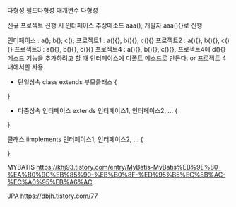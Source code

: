 다형성
    필드다형성
    매개변수 다형성


신규 프로젝트 진행 시 인터페이스 추상메소드 aaa();
개발자 aaa(){}로 진행

인터페이스 : a(); b(); c();
프로젝트1 : a(){}, b(){}, c(){}
프로젝트2 : a(){}, b(){}, c(){}
프로젝트3 : a(){}, b(){}, c(){}
프로젝트4 : a(){}, b(){}, c(){}, 
    프로젝트4에 d(){} 메소드 기능을 추가하려고 할 때 인터페이스에 디폴트 메소드로 만든다. or 프로젝트 4 내에서만 사용.


- 단일상속 
class extends 부모클래스 {

}

- 다중상속
인터페이스 extends 인터페이스1, 인터페이스2, ... {

}

클래스 iimplements 인터페이스1, 인터페이스2, ... {

}

MYBATIS
https://khj93.tistory.com/entry/MyBatis-MyBatis%EB%9E%80-%EA%B0%9C%EB%85%90-%EB%B0%8F-%ED%95%B5%EC%8B%AC-%EC%A0%95%EB%A6%AC

JPA
https://dbjh.tistory.com/77